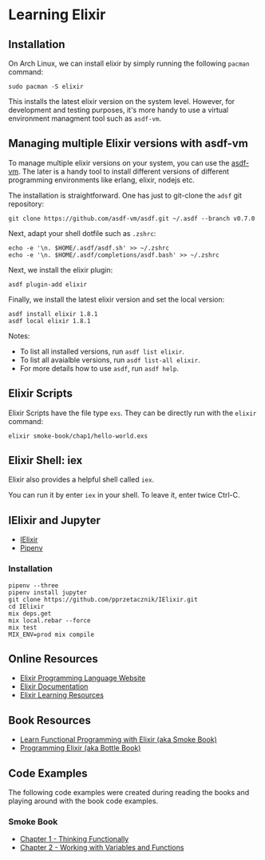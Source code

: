 # Learning Elixir 

## Installation

On Arch Linux, we can install elixir by simply running the following  `pacman` command:

```
sudo pacman -S elixir
```

This installs the latest elixir version on the system level. However, for development 
and testing purposes, it's more handy to use a virtual environment managment tool
such as `asdf-vm`.


## Managing multiple Elixir versions with asdf-vm

To manage multiple elixir versions on your system, you can use the [asdf-vm](https://asdf-vm.com/#/).
The later is a handy tool to install different versions of different programming 
environments like erlang, elixir, nodejs etc.

The installation is straightforward. One has just to git-clone the `adsf` git repository:

```
git clone https://github.com/asdf-vm/asdf.git ~/.asdf --branch v0.7.0
```

Next, adapt your shell dotfile such as `.zshrc`:

```
echo -e '\n. $HOME/.asdf/asdf.sh' >> ~/.zshrc
echo -e '\n. $HOME/.asdf/completions/asdf.bash' >> ~/.zshrc
```

Next, we install the elixir plugin:

```
asdf plugin-add elixir
```

Finally, we install the latest elixir version and set the local version:

```
asdf install elixir 1.8.1
asdf local elixir 1.8.1
```

Notes:

* To list all installed versions, run `asdf list elixir`.
* To list all avaialble versions, run `asdf list-all elixir`.
* For more details how to use `asdf`, run `asdf help`.

## Elixir Scripts

Elixir Scripts have the file type `exs`. They can be directly run with the `elixir` command:

```
elixir smoke-book/chap1/hello-world.exs
```

## Elixir Shell: iex

Elixir also provides a helpful shell called `iex`.

You can run it by enter `iex` in your shell. To leave it, enter twice Ctrl-C.


## IElixir and Jupyter

 * [IElixir](https://github.com/pprzetacznik/IElixir)
 * [Pipenv](https://github.com/pypa/pipenv)

### Installation

```
pipenv --three
pipenv install jupyter
git clone https://github.com/pprzetacznik/IElixir.git
cd IElixir
mix deps.get
mix local.rebar --force
mix test
MIX_ENV=prod mix compile
```

## Online Resources
 * [Elixir Programming Language Website](https://elixir-lang.org/)
 * [Elixir Documentation](https://elixir-lang.org/docs.html)
 * [Elixir Learning Resources](https://elixir-lang.org/learning.html)

## Book Resources

 * [Learn Functional Programming with Elixir (aka Smoke Book)](https://www.amazon.com/Learn-Functional-Programming-Elixir-Foundations/dp/168050245X/)
 * [Programming Elixir (aka Bottle Book)](https://www.amazon.com/Programming-Elixir-1-6-Functional-Concurrent/dp/1680502999/)

## Code Examples

The following code examples were created during reading the books and playing 
around with the book code examples.

### Smoke Book

 * [Chapter 1 - Thinking Functionally](https://github.com/lexruee/learning-elixir/tree/master/smoke-book/chap1)
 * [Chapter 2 - Working with Variables and Functions](https://github.com/lexruee/learning-elixir/tree/master/smoke-book/chap2)
